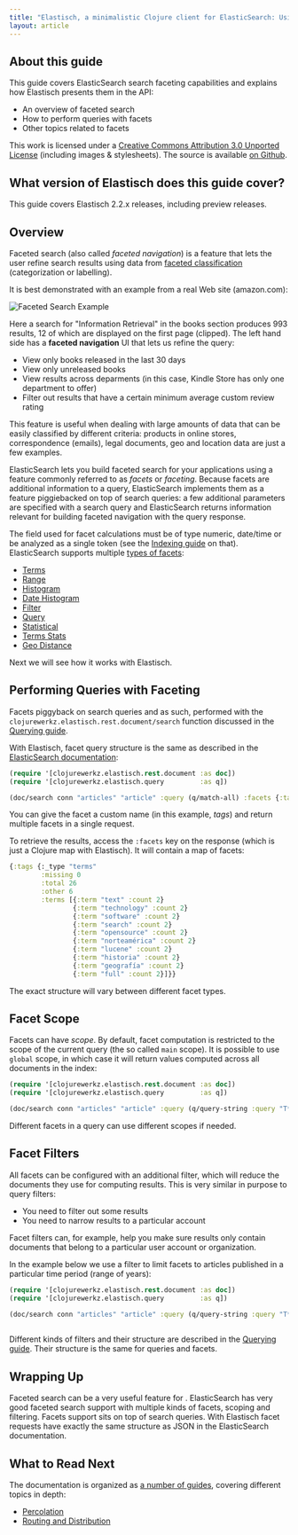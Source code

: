 ```yaml
---
title: "Elastisch, a minimalistic Clojure client for ElasticSearch: Using ElasticSearch Facets with Elastisch and Clojure"
layout: article
---
```


## About this guide

This guide covers ElasticSearch search faceting capabilities and
explains how Elastisch presents them in the API:

 * An overview of faceted search
 * How to perform queries with facets
 * Other topics related to facets

This work is licensed under a <a rel="license"
href="http://creativecommons.org/licenses/by/3.0/">Creative Commons
Attribution 3.0 Unported License</a> (including images &
stylesheets). The source is available [on
Github](https://github.com/clojurewerkz/elastisch.docs).


## What version of Elastisch does this guide cover?

This guide covers Elastisch 2.2.x releases, including preview releases.



## Overview

Faceted search (also called *faceted navigation*) is a feature that
lets the user refine search results using data from [faceted
classification](http://en.wikipedia.org/wiki/Faceted_classification)
(categorization or labelling).

It is best demonstrated with an example from a real Web site (amazon.com):

![Faceted Search Example](https://img.skitch.com/20120831-crq5j2ea2yyawbgmgrx7bcjkyx.jpg)

Here a search for "Information Retrieval" in the books section
produces 993 results, 12 of which are displayed on the first page
(clipped). The left hand side has a **faceted navigation** UI that
lets us refine the query:

 * View only books released in the last 30 days
 * View only unreleased books
 * View results across deparments (in this case, Kindle Store has only one department to offer)
 * Filter out results that have a certain minimum average custom review rating

This feature is useful when dealing with large amounts of data that
can be easily classified by different criteria: products in online
stores, correspondence (emails), legal documents, geo and location
data are just a few examples.

ElasticSearch lets you build faceted search for your applications
using a feature commonly referred to as *facets* or
*faceting*. Because facets are additional information to a query,
ElasticSearch implements them as a feature piggiebacked on top of
search queries: a few additional parameters are specified with a
search query and ElasticSearch returns information relevant for
building faceted navigation with the query response.

The field used for facet calculations must be of type numeric,
date/time or be analyzed as a single token (see the [Indexing
guide](/articles/indexing.html) on that).  ElasticSearch supports
multiple [types of
facets](http://www.elasticsearch.org/guide/reference/api/search/facets/):

 * [Terms](http://www.elasticsearch.org/guide/en/elasticsearch/reference/current/search-facets-terms-facet.html)
 * [Range](http://www.elasticsearch.org/guide/en/elasticsearch/reference/current/search-facets-range-facet.html)
 * [Histogram](http://www.elasticsearch.org/guide/en/elasticsearch/reference/current/search-facets-histogram-facet.html)
 * [Date Histogram](http://www.elasticsearch.org/guide/en/elasticsearch/reference/current/search-facets-date-histogram-facet.html)
 * [Filter](http://www.elasticsearch.org/guide/en/elasticsearch/reference/current/search-facets-filter-facet.html)
 * [Query](http://www.elasticsearch.org/guide/en/elasticsearch/reference/current/search-facets-query-facet.html)
 * [Statistical](http://www.elasticsearch.org/guide/en/elasticsearch/reference/current/search-facets-statistical-facet.html)
 * [Terms Stats](http://www.elasticsearch.org/guide/en/elasticsearch/reference/current/search-facets-terms-stats-facet.html)
 * [Geo Distance](http://www.elasticsearch.org/guide/en/elasticsearch/reference/current/search-facets-geo-distance-facet.html)

Next we will see how it works with Elastisch.


## Performing Queries with Faceting

Facets piggyback on search queries and as such, performed with the
`clojurewerkz.elastisch.rest.document/search` function discussed in
the [Querying guide](/articles/querying.html).

With Elastisch, facet query structure is the same as described in the
[ElasticSearch
documentation](http://www.elasticsearch.org/guide/reference/api/search/facets/):

``` clojure
(require '[clojurewerkz.elastisch.rest.document :as doc])
(require '[clojurewerkz.elastisch.query         :as q])

(doc/search conn "articles" "article" :query (q/match-all) :facets {:tags {:terms {:field :tags}}})
```

You can give the facet a custom name (in this example, *tags*) and
return multiple facets in a single request.

To retrieve the results, access the `:facets` key on the response
(which is just a Clojure map with Elastisch). It will contain a map of
facets:

``` clojure
{:tags {:_type "terms"
        :missing 0
        :total 26
        :other 6
        :terms [{:term "text" :count 2}
                {:term "technology" :count 2}
                {:term "software" :count 2}
                {:term "search" :count 2}
                {:term "opensource" :count 2}
                {:term "norteamérica" :count 2}
                {:term "lucene" :count 2}
                {:term "historia" :count 2}
                {:term "geografía" :count 2}
                {:term "full" :count 2}]}}
```

The exact structure will vary between different facet types.


## Facet Scope

Facets can have *scope*. By default, facet computation is restricted
to the scope of the current query (the so called `main` scope). It is
possible to use `global` scope, in which case it will return values
computed across all documents in the index:

``` clojure
(require '[clojurewerkz.elastisch.rest.document :as doc])
(require '[clojurewerkz.elastisch.query         :as q])

(doc/search conn "articles" "article" :query (q/query-string :query "T*") :facets {:tags {:terms {:field :tags} :global true}})
```

Different facets in a query can use different scopes if needed.


## Facet Filters

All facets can be configured with an additional filter, which will
reduce the documents they use for computing results. This is very
similar in purpose to query filters:

 * You need to filter out some results
 * You need to narrow results to a particular account

Facet filters can, for example, help you make sure results only
contain documents that belong to a particular user account or
organization.

In the example below we use a filter to limit facets to articles
published in a particular time period (range of years):

``` clojure
(require '[clojurewerkz.elastisch.rest.document :as doc])
(require '[clojurewerkz.elastisch.query         :as q])

(doc/search conn "articles" "article" :query (q/query-string :query "T*") :facets {:tags {:terms {:field :tags}
                                                                                   :facet_filter {:range {:year {:from 1990 :to 2012}}}}})
```

Different kinds of filters and their structure are described in the
[Querying guide](/articles/querying.html). Their structure is the same
for queries and facets.


## Wrapping Up

Faceted search can be a very useful feature for . ElasticSearch has
very good faceted search support with multiple kinds of facets,
scoping and filtering.  Facets support sits on top of search
queries. With Elastisch facet requests have exactly the same structure
as JSON in the ElasticSearch documentation.


## What to Read Next

The documentation is organized as [a number of guides](/articles/guides.html), covering different topics in depth:

 * [Percolation](/articles/percolation.html)
 * [Routing and Distribution](/articles/distribution.html)
